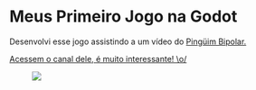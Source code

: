 <html>
  <head></head>
  <body>
    <main>
    <h1>Meus Primeiro Jogo na Godot</h1>
    <p>Desenvolvi esse jogo assistindo a um vídeo do <a href="https://www.youtube.com/watch?v=Ha_2n5rRpzI" target="_blank">Pingüim Bipolar.</p>
    <p>Acessem o canal dele, é muito interessante! \o/</p>
    <figure>
      <img src="https://upload.wikimedia.org/wikipedia/commons/5/5a/Godot_logo.svg">
    </figure>
  </main>
  </body>
 </html>
